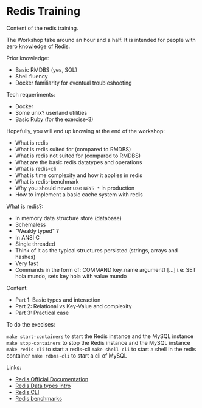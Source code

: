 # Redis Training

Content of the redis training.

The Workshop take around an hour and a half. It is intended for people with zero knowledge of Redis.

Prior knowledge:

- Basic RMDBS (yes, SQL)
- Shell fluency
- Docker familiarity for eventual troubleshooting

Tech requeriments:

- Docker
- Some unix? userland utilities
- Basic Ruby (for the exercise-3)

Hopefully, you will end up knowing at the end of the workshop:

- What is redis
- What is redis suited for (compared to RMDBS)
- What is redis not suited for (compared to RMDBS)
- What are the basic redis datatypes and operations
- What is redis-cli
- What is time complexity and how it applies in redis
- What is redis-benchmark
- Why you should never use `KEYS *` in production
- How to implement a basic cache system with redis

What is redis?:

- In memory data structure store (database)
- Schemaless
- "Weakly typed" ?
- In ANSI C
- Single threaded
- Think of it as the typical structures persisted (strings, arrays and hashes)
- Very fast
- Commands in the form of: COMMAND key_name argument1 [...] i.e: SET hola mundo, sets key hola with value mundo

Content:

- Part 1: Basic types and interaction
- Part 2: Relational vs Key-Value and complexity
- Part 3: Practical case

To do the execises:

`make start-containers` to start the Redis instance and the MySQL instance
`make stop-containers` to stop the Redis instance and the MySQL instance
`make redis-cli` to start a redis-cli
`make shell-cli` to start a shell in the redis container
`make rdbms-cli` to start a cli of MySQL

Links:

- [Redis Official Documentation](https://redis.io/documentation)
- [Redis Data types intro](https://redis.io/topics/data-types-intro)
- [Redis CLI](https://redis.io/topics/rediscli)
- [Redis benchmarks](https://redis.io/topics/benchmarks)